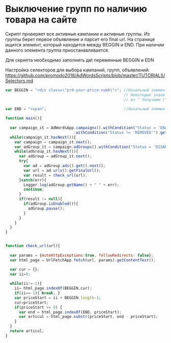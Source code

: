 # Выключение групп по наличию товара на сайте
Скрипт проверяет все активные кампании и активные группы. Из группы берет первое объявление и парсит его final url.
На странице ищится элемент, который находится между BEGGIN и END. При наличии данного элемента
группа приостанавливается.

Для скрипта необходимо заполнить двt переменные BEGGIN и EDN

Настройка селекторов для выбора кампаний, групп, объявлений:
https://github.com/promodo2018/AdWordsScripts/blob/master/TUTORIALS/Selectors.md


```js
var BEGGIN = "<div class=\"prd-your-price-numb\">"; //Начальный элемент, от которого начнется парсинг.
                                                    // Некоторые знаки необходимо экранировать, например
                                                    // из " получаем \". Из  \  - \\; 
                                                    
var END = "<span";                                  //Начальный элемент, от которого начнется парсинг

function main(){
  
  var campaign_it = AdWordsApp.campaigns().withCondition("Status = 'ENABLED'")
                              .withCondition("Status != 'REMOVED'").get(); //Селектор кампании
  while(campaign_it.hasNext()){
    var campaign = campaign_it.next();
    var adGroup_it = campaign.adGroups().withCondition("Status = 'DISABLED'").get(); //Селектор группы
    while(adGroup_it.hasNext()){
      var adGroup = adGroup_it.next();
      try{
        var ad = adGroup.ads().get().next();
        var url = ad.urls().getFinalUrl();
        var result = check_url(url);
      }catch(err){
        Logger.log(adGroup.getName() + " " + err);
        continue;
      }
      if(result != null){
        if(adGroup.isEnabled()){
          adGroup.pause();
        }
      }
    }
  }
}


function check_url(url){
  
  var params = {muteHttpExceptions:true, followRedirects: false};
  var html_page = UrlFetchApp.fetch(url, params).getContentText();

  var cur = {};
  var ii=0; 
  
  while(ii!=-1){
    ii= html_page.indexOf(BEGGIN,cur);
    if(ii==-1){ break; }
    var priceStart = ii + BEGGIN.length-1;
    cur=priceStart;
    if(priceStart >= 0) {
      var end = html_page.indexOf(END, priceStart);
      var articul = html_page.substr(priceStart, end - priceStart);
    }
  }
  return articul;
}
```
